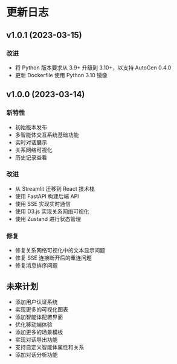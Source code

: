 # 更新日志

## v1.0.1 (2023-03-15)

### 改进
- 将 Python 版本要求从 3.9+ 升级到 3.10+，以支持 AutoGen 0.4.0
- 更新 Dockerfile 使用 Python 3.10 镜像

## v1.0.0 (2023-03-14)

### 新特性
- 初始版本发布
- 多智能体交互系统基础功能
- 实时对话展示
- 关系网络可视化
- 历史记录查看

### 改进
- 从 Streamlit 迁移到 React 技术栈
- 使用 FastAPI 构建后端 API
- 使用 SSE 实现实时通信
- 使用 D3.js 实现关系网络可视化
- 使用 Zustand 进行状态管理

### 修复
- 修复关系网络可视化中的文本显示问题
- 修复 SSE 连接断开后的重连问题
- 修复消息排序问题

## 未来计划
- 添加用户认证系统
- 实现更多的可视化图表
- 添加智能体配置界面
- 优化移动端体验
- 添加更多的场景模板
- 实现对话导出功能
- 支持自定义智能体属性和关系
- 添加对话分析功能 